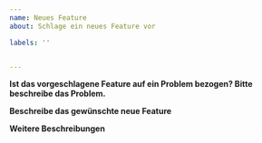 ```yaml
---
name: Neues Feature
about: Schlage ein neues Feature vor

labels: ''


---
```


**Ist das vorgeschlagene Feature auf ein Problem bezogen? Bitte beschreibe das Problem.**

**Beschreibe das gewünschte neue Feature**

**Weitere Beschreibungen**

